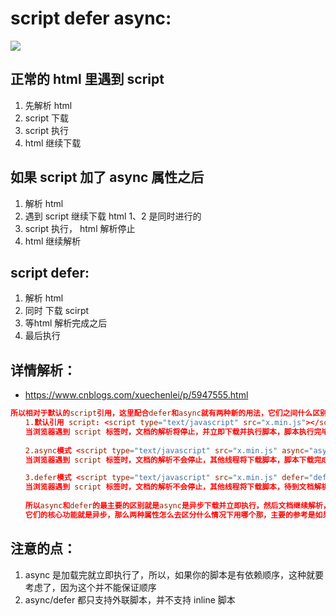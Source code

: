 # script defer async:

![](https://ws2.sinaimg.cn/large/006tNbRwly1fwrq8o5536j30lv0m8gnq.jpg)


## 正常的 html 里遇到 script 
1. 先解析 html
2. script 下载
3. script 执行
4. html 继续下载


## 如果 script 加了 async 属性之后
1. 解析 html
2. 遇到 script 继续下载 html  1、2 是同时进行的
3. script 执行， html 解析停止
4. html 继续解析

## script defer:
1. 解析 html 
2. 同时 下载 scirpt
3. 等html 解析完成之后
4. 最后执行



## 详情解析：
+ https://www.cnblogs.com/xuechenlei/p/5947555.html

```conf
所以相对于默认的script引用，这里配合defer和async就有两种新的用法，它们之间什么区别那？
　　1.默认引用 script: <script type="text/javascript" src="x.min.js"></script>
　　当浏览器遇到 script 标签时，文档的解析将停止，并立即下载并执行脚本，脚本执行完毕后将继续解析文档。
 
　　2.async模式 <script type="text/javascript" src="x.min.js" async="async"></script>
　　当浏览器遇到 script 标签时，文档的解析不会停止，其他线程将下载脚本，脚本下载完成后开始执行脚本，脚本执行的过程中文档将停止解析，直到脚本执行完毕。

　　3.defer模式 <script type="text/javascript" src="x.min.js" defer="defer"></script>
　　当浏览器遇到 script 标签时，文档的解析不会停止，其他线程将下载脚本，待到文档解析完成，脚本才会执行。
 
　　所以async和defer的最主要的区别就是async是异步下载并立即执行，然后文档继续解析，defer是异步加载后解析文档，然后再执行脚本，这样说起来是不是理解了一点了；
　　它们的核心功能就是异步，那么两种属性怎么去区分什么情况下用哪个那，主要的参考是如果脚本不依赖于任何脚本，并不被任何脚本依赖，那么则使用 defer，如果脚本是模块化的，不依赖于任何脚本，那么则使用 async；主要功能点说完了，小伙伴们有没有分清楚他们的区别了那。
```

## 注意的点：
1. async 是加载完就立即执行了，所以，如果你的脚本是有依赖顺序，这种就要考虑了，因为这个并不能保证顺序
2. async/defer 都只支持外联脚本，并不支持 inline 脚本   